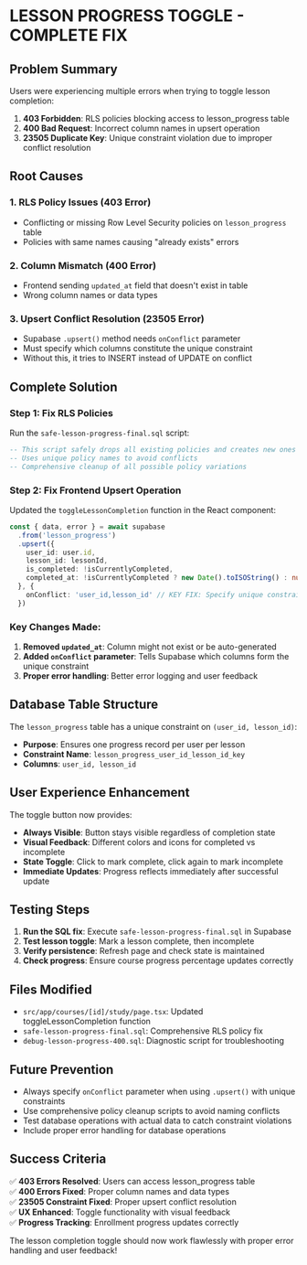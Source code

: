 # LESSON PROGRESS TOGGLE - COMPLETE FIX

## Problem Summary
Users were experiencing multiple errors when trying to toggle lesson completion:
1. **403 Forbidden**: RLS policies blocking access to lesson_progress table
2. **400 Bad Request**: Incorrect column names in upsert operation  
3. **23505 Duplicate Key**: Unique constraint violation due to improper conflict resolution

## Root Causes

### 1. RLS Policy Issues (403 Error)
- Conflicting or missing Row Level Security policies on `lesson_progress` table
- Policies with same names causing "already exists" errors

### 2. Column Mismatch (400 Error)  
- Frontend sending `updated_at` field that doesn't exist in table
- Wrong column names or data types

### 3. Upsert Conflict Resolution (23505 Error)
- Supabase `.upsert()` method needs `onConflict` parameter
- Must specify which columns constitute the unique constraint
- Without this, it tries to INSERT instead of UPDATE on conflict

## Complete Solution

### Step 1: Fix RLS Policies
Run the `safe-lesson-progress-final.sql` script:

```sql
-- This script safely drops all existing policies and creates new ones
-- Uses unique policy names to avoid conflicts
-- Comprehensive cleanup of all possible policy variations
```

### Step 2: Fix Frontend Upsert Operation
Updated the `toggleLessonCompletion` function in the React component:

```typescript
const { data, error } = await supabase
  .from('lesson_progress')
  .upsert({
    user_id: user.id,
    lesson_id: lessonId,
    is_completed: !isCurrentlyCompleted,
    completed_at: !isCurrentlyCompleted ? new Date().toISOString() : null
  }, {
    onConflict: 'user_id,lesson_id' // KEY FIX: Specify unique constraint columns
  })
```

### Key Changes Made:
1. **Removed `updated_at`**: Column might not exist or be auto-generated
2. **Added `onConflict` parameter**: Tells Supabase which columns form the unique constraint
3. **Proper error handling**: Better error logging and user feedback

## Database Table Structure

The `lesson_progress` table has a unique constraint on `(user_id, lesson_id)`:
- **Purpose**: Ensures one progress record per user per lesson
- **Constraint Name**: `lesson_progress_user_id_lesson_id_key`
- **Columns**: `user_id, lesson_id`

## User Experience Enhancement

The toggle button now provides:
- **Always Visible**: Button stays visible regardless of completion state
- **Visual Feedback**: Different colors and icons for completed vs incomplete
- **State Toggle**: Click to mark complete, click again to mark incomplete
- **Immediate Updates**: Progress reflects immediately after successful update

## Testing Steps

1. **Run the SQL fix**: Execute `safe-lesson-progress-final.sql` in Supabase
2. **Test lesson toggle**: Mark a lesson complete, then incomplete
3. **Verify persistence**: Refresh page and check state is maintained
4. **Check progress**: Ensure course progress percentage updates correctly

## Files Modified

- `src/app/courses/[id]/study/page.tsx`: Updated toggleLessonCompletion function
- `safe-lesson-progress-final.sql`: Comprehensive RLS policy fix
- `debug-lesson-progress-400.sql`: Diagnostic script for troubleshooting

## Future Prevention

- Always specify `onConflict` parameter when using `.upsert()` with unique constraints
- Use comprehensive policy cleanup scripts to avoid naming conflicts
- Test database operations with actual data to catch constraint violations
- Include proper error handling for database operations

## Success Criteria

✅ **403 Errors Resolved**: Users can access lesson_progress table  
✅ **400 Errors Fixed**: Proper column names and data types  
✅ **23505 Constraint Fixed**: Proper upsert conflict resolution  
✅ **UX Enhanced**: Toggle functionality with visual feedback  
✅ **Progress Tracking**: Enrollment progress updates correctly  

The lesson completion toggle should now work flawlessly with proper error handling and user feedback!

